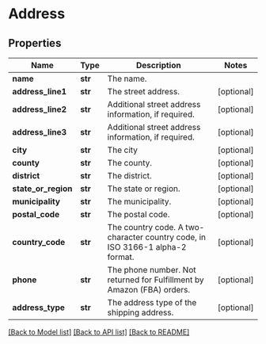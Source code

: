 # Address

## Properties
Name | Type | Description | Notes
------------ | ------------- | ------------- | -------------
**name** | **str** | The name. | 
**address_line1** | **str** | The street address. | [optional] 
**address_line2** | **str** | Additional street address information, if required. | [optional] 
**address_line3** | **str** | Additional street address information, if required. | [optional] 
**city** | **str** | The city  | [optional] 
**county** | **str** | The county. | [optional] 
**district** | **str** | The district. | [optional] 
**state_or_region** | **str** | The state or region. | [optional] 
**municipality** | **str** | The municipality. | [optional] 
**postal_code** | **str** | The postal code. | [optional] 
**country_code** | **str** | The country code. A two-character country code, in ISO 3166-1 alpha-2 format. | [optional] 
**phone** | **str** | The phone number. Not returned for Fulfillment by Amazon (FBA) orders. | [optional] 
**address_type** | **str** | The address type of the shipping address. | [optional] 

[[Back to Model list]](../README.md#documentation-for-models) [[Back to API list]](../README.md#documentation-for-api-endpoints) [[Back to README]](../README.md)

